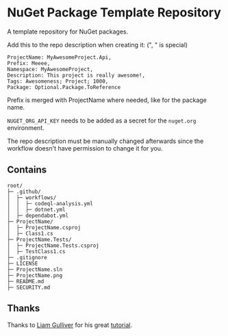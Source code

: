# NuGet Package Template Repository
A template repository for NuGet packages.

Add this to the repo description when creating it: (", " is special)

    ProjectName: MyAwesomeProject.Api,
    Prefix: Meeee,
    Namespace: MyAwesomeProject,
    Description: This project is really awesome!,
    Tags: Awesomeness; Project; 1000,
    Package: Optional.Package.ToReference

Prefix is merged with ProjectName where needed, like for the package name.

`NUGET_ORG_API_KEY` needs to be added as a secret for the `nuget.org` environment.

The repo description must be manually changed afterwards since the workflow doesn't have permission to change it for you.

## Contains

    root/
    ├─ .github/
    │  ├─ workflows/
    │  │  ├─ codeql-analysis.yml
    │  │  ├─ dotnet.yml
    │  ├─ dependabot.yml
    ├─ ProjectName/
    │  ├─ ProjectName.csproj
    │  ├─ Class1.cs
    ├─ ProjectName.Tests/
    │  ├─ ProjectName.Tests.csproj
    │  ├─ TestClass1.cs
    ├─ .gitignore
    ├─ LICENSE    
    ├─ ProjectName.sln
    ├─ ProjectName.png
    ├─ README.md
    ├─ SECURITY.md
    
## Thanks

Thanks to [Liam Gulliver](https://github.com/lgulliver) for his great [tutorial](https://lgulliver.github.io/dynamically-generate-projects-with-github-templates-and-actions/).

<!--
# RiotGames.LeagueOfLegends.DataDragon
[![.NET](https://github.com/mikaeldui/riot-games-league-of-legends-data-dragon-dotnet/actions/workflows/dotnet.yml/badge.svg)](https://github.com/mikaeldui/riot-games-league-of-legends-data-dragon-dotnet/actions/workflows/dotnet.yml)
[![CodeQL Analysis](https://github.com/mikaeldui/riot-games-league-of-legends-data-dragon-dotnet/actions/workflows/codeql-analysis.yml/badge.svg)](https://github.com/mikaeldui/riot-games-league-of-legends-data-dragon-dotnet/actions/workflows/codeql-analysis.yml)

This NuGet package is really awesome!

You can install it using the following **.NET CLI** command:

    dotnet add package MikaelDui.RiotGames.LeagueOfLegends.DataDragon --version *
-->
